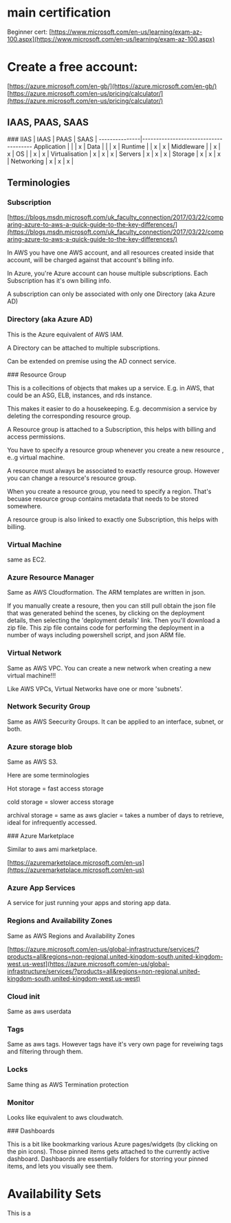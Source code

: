 # main certification

Beginner cert:
[https://www.microsoft.com/en-us/learning/exam-az-100.aspx](https://www.microsoft.com/en-us/learning/exam-az-100.aspx)



# Create a free account:

[https://azure.microsoft.com/en-gb/](https://azure.microsoft.com/en-gb/)
[https://azure.microsoft.com/en-us/pricing/calculator/](https://azure.microsoft.com/en-us/pricing/calculator/)



## IAAS, PAAS, SAAS


### IIAS
               | IAAS | PAAS | SAAS |
---------------|--------------------------------------
Application    |      |      |  x   |
Data           |      |      |  x   |
Runtime        |      |  x   |  x   |
Middleware     |      |  x   |  x   |
OS             |      |  x   |  x   |
Virtualisation |  x   |  x   |  x   |
Servers        |  x   |  x   |  x   |
Storage        |  x   |  x   |  x   |
Networking     |  x   |  x   |  x   |



## Terminologies

### Subscription 

[https://blogs.msdn.microsoft.com/uk_faculty_connection/2017/03/22/comparing-azure-to-aws-a-quick-guide-to-the-key-differences/](https://blogs.msdn.microsoft.com/uk_faculty_connection/2017/03/22/comparing-azure-to-aws-a-quick-guide-to-the-key-differences/)


In AWS you have one AWS account, and all resources created inside that account, will be charged against that account's billing info.

In Azure, you're Azure account can house multiple subscriptions. Each Subscription has it's own billing info. 

A subscription can only be associated with only one Directory (aka Azure AD)

### Directory (aka Azure AD)

This is the Azure equivalent of AWS IAM. 

A Directory can be attached to multiple subscriptions. 

Can be extended on premise using the AD connect service. 


### Resource Group

This is a collecitions of objects that makes up a service. E.g. in AWS, that could be an ASG, ELB, instances, and rds instance. 

This makes it easier to do a housekeeping. E.g. decommision a service by deleting the corresponding resource group.

A Resource group is attached to a Subscription, this helps with billing and access permissions. 

You have to specify a resource group whenever you create a new resource , e..g virtual machine.

A resource must always be associated to exactly resource group. However you can change a resource's resource group. 


When you create a resource group, you need to specify a region. That's becuase resource group contains metadata that needs to be stored somewhere. 

A resource group is also linked to exactly one Subscription, this helps with billing. 


### Virtual Machine

same as EC2. 


### Azure Resource Manager

Same as AWS Cloudformation. The ARM templates are written in json. 

If you manually create a resoure, then you can still pull obtain the json file that was generated behind the scenes, by clicking on the deployment details, then selecting the 'deployment details' link. Then you'll download a zip file. This zip file contains code for performing the deployment in a number of ways including powershell script, and json ARM file. 


### Virtual Network

Same as AWS VPC. You can create a new network when creating a new virtual machine!!!

Like AWS VPCs, Virtual Networks have one or more 'subnets'.


### Network Security Group

Same as AWS Seecurity Groups. It can be applied to an interface, subnet, or both. 


### Azure storage blob

Same as AWS S3. 

Here are some terminologies

Hot storage = fast access storage

cold storage = slower access storage

archival storage = same as aws glacier = takes a number of days to retrieve, ideal for infrequently accessed. 

### Azure Marketplace

Similar to aws ami marketplace. 

[https://azuremarketplace.microsoft.com/en-us](https://azuremarketplace.microsoft.com/en-us)

### Azure App Services

A service for just running your apps and storing app data. 


### Regions and Availability Zones

Same as AWS Regions and Availability Zones

[https://azure.microsoft.com/en-us/global-infrastructure/services/?products=all&regions=non-regional,united-kingdom-south,united-kingdom-west,us-west](https://azure.microsoft.com/en-us/global-infrastructure/services/?products=all&regions=non-regional,united-kingdom-south,united-kingdom-west,us-west)


### Cloud init

Same as aws userdata

### Tags

Same as aws tags. However tags have it's very own page for reveiwing tags and filtering through them. 

### Locks

Same thing as AWS Termination protection

### Monitor

Looks like equivalent to aws cloudwatch. 


### Dashboards  

This is a bit like bookmarking various Azure pages/widgets (by clicking on the pin icons). Those pinned items gets attached to the currently active dashboard. Dashbaords are essentially folders for storring your pinned items, and lets you visually see them. 


# Availability Sets

This is a 







